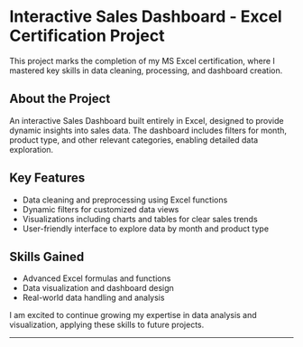 # Interactive Sales Dashboard - Excel Certification Project

This project marks the completion of my MS Excel certification, where I mastered key skills in data cleaning, processing, and dashboard creation.

## About the Project
An interactive Sales Dashboard built entirely in Excel, designed to provide dynamic insights into sales data. The dashboard includes filters for month, product type, and other relevant categories, enabling detailed data exploration.

## Key Features
- Data cleaning and preprocessing using Excel functions
- Dynamic filters for customized data views
- Visualizations including charts and tables for clear sales trends
- User-friendly interface to explore data by month and product type

## Skills Gained
- Advanced Excel formulas and functions
- Data visualization and dashboard design
- Real-world data handling and analysis

I am excited to continue growing my expertise in data analysis and visualization, applying these skills to future projects.

---



